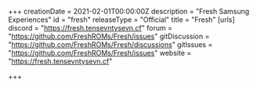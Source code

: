 +++
creationDate = 2021-02-01T00:00:00Z
description = "Fresh Samsung Experiences"
id = "fresh"
releaseType = "Official"
title = "Fresh"
[urls]
discord = "https://fresh.tensevntysevn.cf"
forum = "https://github.com/FreshROMs/Fresh/issues"
gitDiscussion = "https://github.com/FreshROMs/Fresh/discussions"
gitIssues = "https://github.com/FreshROMs/Fresh/issues"
website = "https://fresh.tensevntysevn.cf"

+++
